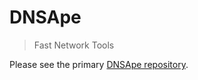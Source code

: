 # DNSApe
> Fast Network Tools

Please see the primary [DNSApe repository](https://github.com/srvaudit/dnsape).
